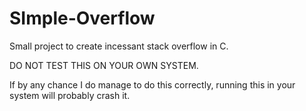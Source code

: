 # SImple-Overflow
Small project to create incessant stack overflow in C. 

DO NOT TEST THIS ON YOUR OWN SYSTEM.

If by any chance I do manage to do this correctly, running
this in your system will probably crash it. 
